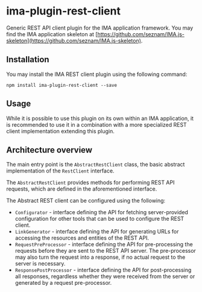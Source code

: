# ima-plugin-rest-client

Generic REST API client plugin for the IMA application framework. You may find
the IMA application skeleton at
[https://github.com/seznam/IMA.js-skeleton](https://github.com/seznam/IMA.js-skeleton).

## Installation

You may install the IMA REST client plugin using the following command:

```
npm install ima-plugin-rest-client --save
```

## Usage

While it is possible to use this plugin on its own within an IMA application,
it is recommended to use it in a combination with a more specialized
REST client implementation extending this plugin.

## Architecture overview

The main entry point is the `AbstractRestClient` class, the basic abstract
implementation of the `RestClient` interface.

The `AbstractRestClient` provides methods for performing REST API requests,
which are defined in the aforementioned interface.

The Abstract REST client can be configured using the following:

* `Configurator` - interface defining the API for fetching server-provided
  configuration for other tools that can be used to configure the REST client.
* `LinkGenerator` - interface defining the API for generating URLs for
  accessing the resources and entities of the REST API.
* `RequestPreProcessor` - interface defining the API for pre-processing the
  requests before they are sent to the REST API server. The pre-processor may
  also turn the request into a response, if no actual request to the server is
  necessary.
* `ResponsePostProcessor` - interface defining the API for post-processing all
  responses, regardless whether they were received from the server or generated
  by a request pre-processor.
